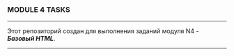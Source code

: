 ### MODULE 4 TASKS

***

Этот репозиторий создан для выполнения заданий модуля N4 - ***Базовый HTML***.

***
